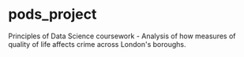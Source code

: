 # pods_project
 Principles of Data Science coursework - Analysis of how measures of quality of life affects crime across London's boroughs.
